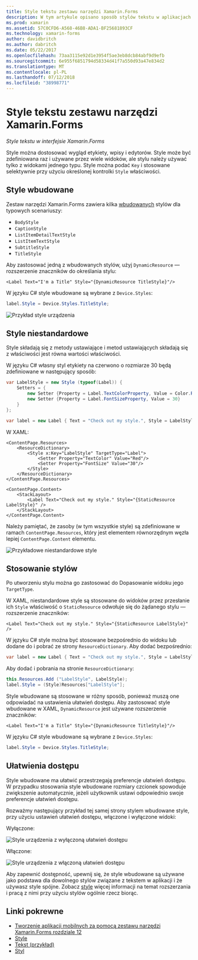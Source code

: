 ```yaml
---
title: Style tekstu zestawu narzędzi Xamarin.Forms
description: W tym artykule opisano sposób stylów tekstu w aplikacjach Xamarin.Forms. Style może być zdefiniowana raz i używane przez wiele widoków, ale stylu należy używać tylko z widokami jednego typu.
ms.prod: xamarin
ms.assetid: 57C0CFD6-A568-46B8-ADA1-BF25681893CF
ms.technology: xamarin-forms
author: davidbritch
ms.author: dabritch
ms.date: 05/22/2017
ms.openlocfilehash: 73aa3115e92d1e3954f5ae3eb8dcb84abf9d9efb
ms.sourcegitcommit: 6e955f6851794d58334d41f7a550d93a47e834d2
ms.translationtype: MT
ms.contentlocale: pl-PL
ms.lasthandoff: 07/12/2018
ms.locfileid: "38998771"
---
```

# <a name="xamarinforms-text-styles"></a>Style tekstu zestawu narzędzi Xamarin.Forms

_Style tekstu w interfejsie Xamarin.Forms_

Style można dostosować wygląd etykiety, wpisy i edytorów. Style może być zdefiniowana raz i używane przez wiele widoków, ale stylu należy używać tylko z widokami jednego typu.
Style można podać `Key` i stosowane selektywnie przy użyciu określonej kontrolki `Style` właściwości.

<a name="Built-In_Styles" />

## <a name="built-in-styles"></a>Style wbudowane

Zestaw narzędzi Xamarin.Forms zawiera kilka [wbudowanych](xref:Xamarin.Forms.Device.Styles) stylów dla typowych scenariuszy:

- `BodyStyle`
- `CaptionStyle`
- `ListItemDetailTextStyle`
- `ListItemTextStyle`
- `SubtitleStyle`
- `TitleStyle`

Aby zastosować jedną z wbudowanych stylów, użyj `DynamicResource` — rozszerzenie znaczników do określania stylu:

```xaml
<Label Text="I'm a Title" Style="{DynamicResource TitleStyle}"/>
```

W języku C# style wbudowane są wybrane z `Device.Styles`:

```csharp
label.Style = Device.Styles.TitleStyle;
```

![](styles-images/builtinstyles.png "Przykład style urządzenia")

<a name="Custom_Styles" />

## <a name="custom-styles"></a>Style niestandardowe

Style składają się z metody ustawiające i metod ustawiających składają się z właściwości jest równa wartości właściwości.

W języku C# własny styl etykiety na czerwono o rozmiarze 30 będą zdefiniowane w następujący sposób:

```csharp
var LabelStyle = new Style (typeof(Label)) {
    Setters = {
        new Setter {Property = Label.TextColorProperty, Value = Color.Red},
        new Setter {Property = Label.FontSizeProperty, Value = 30}
    }
};

var label = new Label { Text = "Check out my style.", Style = LabelStyle };
```

W XAML:

```xaml
<ContentPage.Resources>
    <ResourceDictionary>
        <Style x:Key="LabelStyle" TargetType="Label">
            <Setter Property="TextColor" Value="Red"/>
            <Setter Property="FontSize" Value="30"/>
        </Style>
    </ResourceDictionary>
</ContentPage.Resources>

<ContentPage.Content>
    <StackLayout>
        <Label Text="Check out my style." Style="{StaticResource LabelStyle}" />
    </StackLayout>
</ContentPage.Content>
```

Należy pamiętać, że zasoby (w tym wszystkie style) są zdefiniowane w ramach `ContentPage.Resources`, który jest elementem równorzędnym węzła lepiej `ContentPage.Content` elementu.

![](styles-images/customstyle.png "Przykładowe niestandardowe style")

<a name="Applying_Styles" />

## <a name="applying-styles"></a>Stosowanie stylów

Po utworzeniu stylu można go zastosować do Dopasowanie widoku jego `TargetType`.

W XAML, niestandardowe style są stosowane do widoków przez przesłanie ich `Style` właściwość o `StaticResource` odwołuje się do żądanego stylu — rozszerzenie znaczników:

```xaml
<Label Text="Check out my style." Style="{StaticResource LabelStyle}" />
```

W języku C# style można być stosowane bezpośrednio do widoku lub dodane do i pobrać ze strony `ResourceDictionary`. Aby dodać bezpośrednio:

```csharp
var label = new Label { Text = "Check out my style.", Style = LabelStyle };
```

Aby dodać i pobrania na stronie `ResourceDictionary`:

```csharp
this.Resources.Add ("LabelStyle", LabelStyle);
label.Style = (Style)Resources["LabelStyle"];
```

Style wbudowane są stosowane w różny sposób, ponieważ muszą one odpowiadać na ustawienia ułatwień dostępu. Aby zastosować style wbudowane w XAML, `DynamicResource` jest używane rozszerzenie znaczników:

```xaml
<Label Text="I'm a Title" Style="{DynamicResource TitleStyle}"/>
```

W języku C# style wbudowane są wybrane z `Device.Styles`:

```csharp
label.Style = Device.Styles.TitleStyle;
```

## <a name="accessibility"></a>Ułatwienia dostępu

Style wbudowane ma ułatwić przestrzegają preferencje ułatwień dostępu. W przypadku stosowania style wbudowane rozmiary czcionek spowoduje zwiększenie automatycznie, jeżeli użytkownik ustawi odpowiednio swoje preferencje ułatwień dostępu.

Rozważmy następujący przykład tej samej strony stylem wbudowane style, przy użyciu ustawień ułatwień dostępu, włączone i wyłączone widoki:

Wyłączone:

![](styles-images/pre-access.png "Style urządzenia z wyłączoną ułatwień dostępu")

Włączone:

![](styles-images/post-access.png "Style urządzenia z włączoną ułatwień dostępu")

Aby zapewnić dostępność, upewnij się, że style wbudowane są używane jako podstawa dla dowolnego stylów związane z tekstem w aplikacji i że używasz style spójne. Zobacz [style](~/xamarin-forms/user-interface/styles/index.md) więcej informacji na temat rozszerzania i pracą z nimi przy użyciu stylów ogólnie rzecz biorąc.


## <a name="related-links"></a>Linki pokrewne

- [Tworzenie aplikacji mobilnych za pomocą zestawu narzędzi Xamarin.Forms rozdziale 12](https://developer.xamarin.com/r/xamarin-forms/book/chapter12.pdf)
- [Style](~/xamarin-forms/user-interface/styles/index.md)
- [Tekst (przykład)](https://developer.xamarin.com/samples/xamarin-forms/UserInterface/Text)
- [Styl](xref:Xamarin.Forms.Style)
